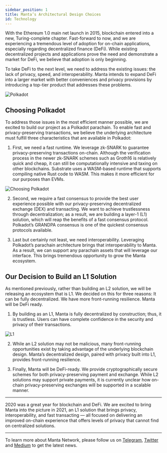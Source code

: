 ```yaml
---
sidebar_position: 1
title: Manta’s Architectural Design Choices
id: Technology
---
```


With the Ethereum 1.0 main net launch in 2015, blockchain entered into a new, Turing-complete chapter. Fast-forward to now, and we are experiencing a tremendous level of adoption for on-chain applications, especially regarding decentralized finance (DeFi). While existing decentralized projects and applications prove the need and demonstrate a market for DeFi, we believe that adoption is only beginning.

To take DeFi to the next level, we need to address the existing issues: the lack of privacy, speed, and interoperability. Manta intends to expand DeFi into a larger market with better conveniences and privacy provisions by introducing a top-tier product that addresses these problems.

![Polkadot](/img/polkadot.jpg)

## Choosing Polkadot

To address those issues in the most efficient manner possible, we are excited to build our project as a Polkadot parachain. To enable fast and privacy-preserving transactions, we believe the underlying architecture must fulfill three characteristics that are available in Polkadot:

1. First, we need a fast runtime. We leverage zk-SNARK to guarantee privacy-preserving transactions on-chain. Although the verification process in the newer zk-SNARK schemes such as Groth16 is relatively quick and cheap, it can still be computationally intensive and taxing on other blockchains. Substrate uses a WASM-based runtime that supports compiling native Rust code to WASM. This makes it more efficient for our purposes than EVMs.

![Choosing Polkadot](/img/choosing_polkadot.png)

2. Second, we require a fast consensus to provide the best user experience possible with our privacy-preserving decentralized exchange (DEX) and transacting. We want to achieve trustlessness through decentralization; as a result, we are building a layer-1 (L1) solution, which will reap the benefits of a fast consensus protocol. Polkadot’s GRANDPA consensus is one of the quickest consensus protocols available.

3. Last but certainly not least, we need interoperability. Leveraging Polkadot’s parachain architecture brings that interoperability to Manta. As a result, we can support any parachain assets that will leverage our interface. This brings tremendous opportunity to grow the Manta ecosystem.

## Our Decision to Build an L1 Solution

As mentioned previously, rather than building an L2 solution, we will be releasing an ecosystem that is L1. We decided on this for three reasons:
It can be fully decentralized.
We have more front-running resilience.
Manta will be DeFi ready.

1. By building as an L1, Manta is fully decentralized by construction; thus, it is trustless. Users can have complete confidence in the security and privacy of their transactions.

![L1](/img/L1.png)

2. While an L2 solution may not be malicious, many front-running opportunities exist by taking advantage of the underlying blockchain design. Manta’s decentralized design, paired with privacy built into L1, provides front-running resilience.

3. Finally, Manta will be DeFi-ready. We provide cryptographically secure schemes for both privacy-preserving payment and exchange. While L2 solutions may support private payments, it is currently unclear how on-chain privacy-preserving exchanges will be supported in a scalable manner.

---

2020 was a great year for blockchain and DeFi. We are excited to bring Manta into the picture in 2021, an L1 solution that brings privacy, interoperability, and fast transacting — all focused on delivering an improved on-chain experience that offers levels of privacy that cannot find on centralized solutions.

---

To learn more about Manta Network, please follow us on [Telegram](https://t.me/mantanetwork), [Twitter](https://twitter.com/mantanetwork) and [Medium](https://mantanetwork.medium.com) to get the latest news.
